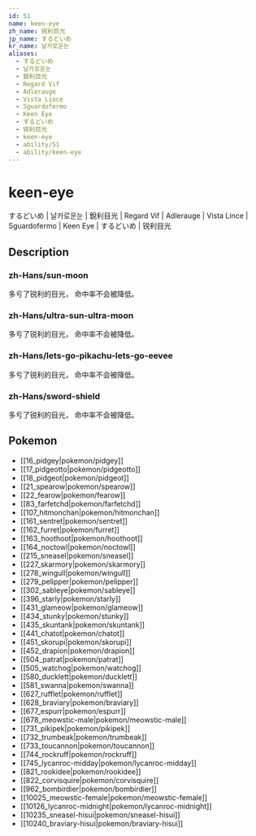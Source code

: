 ```yaml
---
id: 51
name: keen-eye
zh_name: 锐利目光
jp_name: するどいめ
kr_name: 날카로운눈
aliases:
  - するどいめ
  - 날카로운눈
  - 銳利目光
  - Regard Vif
  - Adlerauge
  - Vista Lince
  - Sguardofermo
  - Keen Eye
  - するどいめ
  - 锐利目光
  - keen-eye
  - ability/51
  - ability/keen-eye
---
```

# keen-eye

するどいめ | 날카로운눈 | 銳利目光 | Regard Vif | Adlerauge | Vista Lince | Sguardofermo | Keen Eye | するどいめ | 锐利目光

## Description

### zh-Hans/sun-moon

多亏了锐利的目光，
命中率不会被降低。

### zh-Hans/ultra-sun-ultra-moon

多亏了锐利的目光，
命中率不会被降低。

### zh-Hans/lets-go-pikachu-lets-go-eevee

多亏了锐利的目光，
命中率不会被降低。

### zh-Hans/sword-shield

多亏了锐利的目光，
命中率不会被降低。

## Pokemon

- [[16_pidgey|pokemon/pidgey]]
- [[17_pidgeotto|pokemon/pidgeotto]]
- [[18_pidgeot|pokemon/pidgeot]]
- [[21_spearow|pokemon/spearow]]
- [[22_fearow|pokemon/fearow]]
- [[83_farfetchd|pokemon/farfetchd]]
- [[107_hitmonchan|pokemon/hitmonchan]]
- [[161_sentret|pokemon/sentret]]
- [[162_furret|pokemon/furret]]
- [[163_hoothoot|pokemon/hoothoot]]
- [[164_noctowl|pokemon/noctowl]]
- [[215_sneasel|pokemon/sneasel]]
- [[227_skarmory|pokemon/skarmory]]
- [[278_wingull|pokemon/wingull]]
- [[279_pelipper|pokemon/pelipper]]
- [[302_sableye|pokemon/sableye]]
- [[396_starly|pokemon/starly]]
- [[431_glameow|pokemon/glameow]]
- [[434_stunky|pokemon/stunky]]
- [[435_skuntank|pokemon/skuntank]]
- [[441_chatot|pokemon/chatot]]
- [[451_skorupi|pokemon/skorupi]]
- [[452_drapion|pokemon/drapion]]
- [[504_patrat|pokemon/patrat]]
- [[505_watchog|pokemon/watchog]]
- [[580_ducklett|pokemon/ducklett]]
- [[581_swanna|pokemon/swanna]]
- [[627_rufflet|pokemon/rufflet]]
- [[628_braviary|pokemon/braviary]]
- [[677_espurr|pokemon/espurr]]
- [[678_meowstic-male|pokemon/meowstic-male]]
- [[731_pikipek|pokemon/pikipek]]
- [[732_trumbeak|pokemon/trumbeak]]
- [[733_toucannon|pokemon/toucannon]]
- [[744_rockruff|pokemon/rockruff]]
- [[745_lycanroc-midday|pokemon/lycanroc-midday]]
- [[821_rookidee|pokemon/rookidee]]
- [[822_corvisquire|pokemon/corvisquire]]
- [[962_bombirdier|pokemon/bombirdier]]
- [[10025_meowstic-female|pokemon/meowstic-female]]
- [[10126_lycanroc-midnight|pokemon/lycanroc-midnight]]
- [[10235_sneasel-hisui|pokemon/sneasel-hisui]]
- [[10240_braviary-hisui|pokemon/braviary-hisui]]

